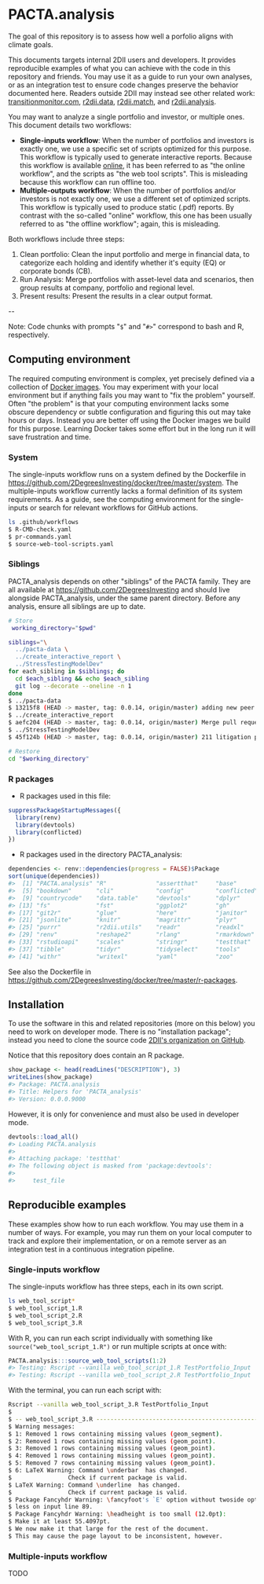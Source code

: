 
<!-- README.md is generated from README.Rmd. Please edit that file -->
# PACTA.analysis

The goal of this repository is to assess how well a porfolio aligns with climate goals.

This documents targets internal 2DII users and developers. It provides reproducible examples of what you can achieve with the code in this repository and friends. You may use it as a guide to run your own analyses, or as an integration test to ensure code changes preserve the behavior documented here. Readers outside 2DII may instead see other related work: [transitionmonitor.com](https://platform.transitionmonitor.com/start), [r2dii.data](https://github.com/2DegreesInvesting/r2dii.data), [r2dii.match](https://github.com/2DegreesInvesting/r2dii.match), and [r2dii.analysis](https://github.com/2DegreesInvesting/r2dii.analysis).

You may want to analyze a single portfolio and investor, or multiple ones. This document details two workflows:

-   **Single-inputs workflow**: When the number of portfolios and investors is exactly one, we use a specific set of scripts optimized for this purpose. This workflow is typically used to generate interactive reports. Because this workflow is available [online](https://platform.transitionmonitor.com/start), it has been referred to as "the online workflow", and the scripts as "the web tool scripts". This is misleading because this workflow can run offline too.
-   **Multiple-outputs workflow**: When the number of portfolios and/or investors is not exactly one, we use a different set of optimized scripts. This workflow is typically used to produce static (.pdf) reports. By contrast with the so-called "online" workflow, this one has been usually referred to as "the offline workflow"; again, this is misleading.

Both workflows include three steps:

1.  Clean portfolio: Clean the input portfolio and merge in financial data, to categorize each holding and identify whether it's equity (EQ) or corporate bonds (CB).
2.  Run Analysis: Merge portfolios with asset-level data and scenarios, then group results at company, portfolio and regional level.
3.  Present results: Present the results in a clear output format.

--

Note: Code chunks with prompts "`$`" and "`#>`" correspond to bash and R, respectively.

## Computing environment

The required computing environment is complex, yet precisely defined via a collection of [Docker images](https://github.com/2DegreesInvesting/docker/). You may experiment with your local environment but if anything fails you may want to "fix the problem" yourself. Often "the problem" is that your computing environment lacks some obscure dependency or subtle configuration and figuring this out may take hours or days. Instead you are better off using the Docker images we build for this purpose. Learning Docker takes some effort but in the long run it will save frustration and time.

### System

The single-inputs workflow runs on a system defined by the Dockerfile in <https://github.com/2DegreesInvesting/docker/tree/master/system>. The multiple-inputs workflow currently lacks a formal definition of its system requirements. As a guide, see the computing environment for the single-inputs or search for relevant workflows for GitHub actions.

``` bash
ls .github/workflows
$ R-CMD-check.yaml
$ pr-commands.yaml
$ source-web-tool-scripts.yaml
```

### Siblings

PACTA\_analysis depends on other "siblings" of the PACTA family. They are all available at <https://github.com/2DegreesInvesting> and should live alongside PACTA\_analysis, under the same parent directory. Before any analysis, ensure all siblings are up to date.

``` bash
# Store
 working_directory="$pwd"
```

``` bash
siblings="\
  ../pacta-data \
  ../create_interactive_report \
  ../StressTestingModelDev"
for each_sibling in $siblings; do
  cd $each_sibling && echo $each_sibling
  git log --decorate --oneline -n 1
done
$ ../pacta-data
$ 13215f8 (HEAD -> master, tag: 0.0.14, origin/master) adding new peer files for Austria (#35)
$ ../create_interactive_report
$ aefc204 (HEAD -> master, tag: 0.0.14, origin/master) Merge pull request #380 from MonikaFu/375-format-scenario-names
$ ../StressTestingModelDev
$ 45f124b (HEAD -> master, tag: 0.0.14, origin/master) 211 litigation pf level (#220)
```

``` bash
# Restore
cd "$working_directory"
```

### R packages

-   R packages used in this file:

``` r
suppressPackageStartupMessages({
  library(renv)
  library(devtools)
  library(conflicted)
})
```

-   R packages used in the directory PACTA\_analysis:

``` r
dependencies <- renv::dependencies(progress = FALSE)$Package
sort(unique(dependencies))
#>  [1] "PACTA.analysis" "R"              "assertthat"     "base"          
#>  [5] "bookdown"       "cli"            "config"         "conflicted"    
#>  [9] "countrycode"    "data.table"     "devtools"       "dplyr"         
#> [13] "fs"             "fst"            "ggplot2"        "gh"            
#> [17] "git2r"          "glue"           "here"           "janitor"       
#> [21] "jsonlite"       "knitr"          "magrittr"       "plyr"          
#> [25] "purrr"          "r2dii.utils"    "readr"          "readxl"        
#> [29] "renv"           "reshape2"       "rlang"          "rmarkdown"     
#> [33] "rstudioapi"     "scales"         "stringr"        "testthat"      
#> [37] "tibble"         "tidyr"          "tidyselect"     "tools"         
#> [41] "withr"          "writexl"        "yaml"           "zoo"
```

See also the Dockerfile in <https://github.com/2DegreesInvesting/docker/tree/master/r-packages>.

## Installation

To use the software in this and related repositories (more on this below) you need to work on developer mode. There is no "installation package"; instead you need to clone the source code [2DII's organization on GitHub](https://github.com/2DegreesInvesting/).

Notice that this repository does contain an R package.

``` r
show_package <- head(readLines("DESCRIPTION"), 3)
writeLines(show_package)
#> Package: PACTA.analysis
#> Title: Helpers for 'PACTA_analysis'
#> Version: 0.0.0.9000
```

However, it is only for convenience and must also be used in developer mode.

``` r
devtools::load_all()
#> Loading PACTA.analysis
#> 
#> Attaching package: 'testthat'
#> The following object is masked from 'package:devtools':
#> 
#>     test_file
```

## Reproducible examples

These examples show how to run each workflow. You may use them in a number of ways. For example, you may run them on your local computer to track and explore their implementation, or on a remote server as an integration test in a continuous integration pipeline.

### Single-inputs workflow

The single-inputs workflow has three steps, each in its own script.

``` bash
ls web_tool_script*
$ web_tool_script_1.R
$ web_tool_script_2.R
$ web_tool_script_3.R
```

With R, you can run each script individually with something like `source("web_tool_script_1.R")` or run multiple scripts at once with:

``` r
PACTA.analysis:::source_web_tool_scripts(1:2)
#> Testing: Rscript --vanilla web_tool_script_1.R TestPortfolio_Input
#> Testing: Rscript --vanilla web_tool_script_2.R TestPortfolio_Input
```

With the terminal, you can run each script with:

``` bash
Rscript --vanilla web_tool_script_3.R TestPortfolio_Input  
$ 
$ -- web_tool_script_3.R ---------------------------------------------------------
$ Warning messages:
$ 1: Removed 1 rows containing missing values (geom_segment). 
$ 2: Removed 1 rows containing missing values (geom_point). 
$ 3: Removed 1 rows containing missing values (geom_point). 
$ 4: Removed 1 rows containing missing values (geom_point). 
$ 5: Removed 7 rows containing missing values (geom_point). 
$ 6: LaTeX Warning: Command \underbar  has changed.
$                Check if current package is valid.
$ LaTeX Warning: Command \underline  has changed.
$                Check if current package is valid.
$ Package Fancyhdr Warning: \fancyfoot's `E' option without twoside option is use
$ less on input line 89.
$ Package Fancyhdr Warning: \headheight is too small (12.0pt): 
$ Make it at least 55.4097pt.
$ We now make it that large for the rest of the document.
$ This may cause the page layout to be inconsistent, however.
```

### Multiple-inputs workflow

TODO
